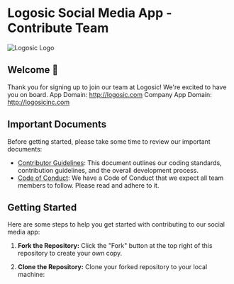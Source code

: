 # Logosic Social Media App - Contribute Team

![Logosic Logo](https://github.com/Logosic-Inc/.github/assets/107327227/a6cd8132-3f3c-4272-b5dd-5a10a1180612)

## Welcome 👋

Thank you for signing up to join our team at Logosic! We're excited to have you on board.
App Domain: http://logosic.com
Company App Domain: http://logosicinc.com
## Important Documents

Before getting started, please take some time to review our important documents:

- [Contributor Guidelines](link_to_contributor_guidelines.md): This document outlines our coding standards, contribution guidelines, and the overall development process.
- [Code of Conduct](link_to_code_of_conduct.md): We have a Code of Conduct that we expect all team members to follow. Please read and adhere to it.

## Getting Started

Here are some steps to help you get started with contributing to our social media app:

1. **Fork the Repository:** Click the "Fork" button at the top right of this repository to create your own copy.

2. **Clone the Repository:** Clone your forked repository to your local machine:

